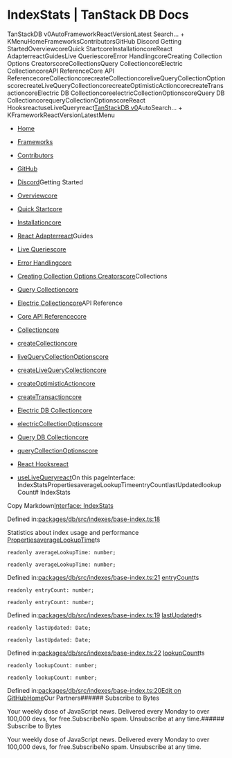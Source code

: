 # IndexStats | TanStack DB Docs

TanStackDB v0AutoFrameworkReactVersionLatest Search... + KMenuHomeFrameworksContributorsGitHub Discord Getting StartedOverviewcoreQuick StartcoreInstallationcoreReact AdapterreactGuidesLive QueriescoreError HandlingcoreCreating Collection Options CreatorscoreCollectionsQuery CollectioncoreElectric CollectioncoreAPI ReferenceCore API ReferencecoreCollectioncorecreateCollectioncoreliveQueryCollectionOptionscorecreateLiveQueryCollectioncorecreateOptimisticActioncorecreateTransactioncoreElectric DB CollectioncoreelectricCollectionOptionscoreQuery DB CollectioncorequeryCollectionOptionscoreReact HooksreactuseLiveQueryreact[TanStack](/)[DB v0](/db)AutoSearch... + KFrameworkReactVersionLatestMenu

- [Home](/db/latest)
- [Frameworks](/db/latest/docs/framework)
- [Contributors](/db/latest/docs/contributors)
- [GitHub](https://github.com/tanstack/db)
- [Discord](https://tlinz.com/discord)Getting Started

- [Overviewcore](/db/latest/docs/overview)
- [Quick Startcore](/db/latest/docs/quick-start)
- [Installationcore](/db/latest/docs/installation)
- [React Adapterreact](/db/latest/docs/framework/react/adapter)Guides

- [Live Queriescore](/db/latest/docs/guides/live-queries)
- [Error Handlingcore](/db/latest/docs/guides/error-handling)
- [Creating Collection Options Creatorscore](/db/latest/docs/guides/collection-options-creator)Collections

- [Query Collectioncore](/db/latest/docs/collections/query-collection)
- [Electric Collectioncore](/db/latest/docs/collections/electric-collection)API Reference

- [Core API Referencecore](/db/latest/docs/reference/index)
- [Collectioncore](/db/latest/docs/reference/interfaces/collection)
- [createCollectioncore](/db/latest/docs/reference/functions/createcollection)
- [liveQueryCollectionOptionscore](/db/latest/docs/reference/functions/livequerycollectionoptions)
- [createLiveQueryCollectioncore](/db/latest/docs/reference/functions/createlivequerycollection)
- [createOptimisticActioncore](/db/latest/docs/reference/functions/createoptimisticaction)
- [createTransactioncore](/db/latest/docs/reference/functions/createtransaction)
- [Electric DB Collectioncore](/db/latest/docs/reference/electric-db-collection/index)
- [electricCollectionOptionscore](/db/latest/docs/reference/electric-db-collection/functions/electriccollectionoptions)
- [Query DB Collectioncore](/db/latest/docs/reference/query-db-collection/index)
- [queryCollectionOptionscore](/db/latest/docs/reference/query-db-collection/functions/querycollectionoptions)
- [React Hooksreact](/db/latest/docs/framework/react/reference/index)
- [useLiveQueryreact](/db/latest/docs/framework/react/reference/functions/uselivequery)On this pageInterface: IndexStatsPropertiesaverageLookupTimeentryCountlastUpdatedlookupCount# IndexStats

Copy Markdown[Interface: IndexStats](#interface-indexstats)

Defined in:[packages/db/src/indexes/base-index.ts:18](https://github.com/TanStack/db/blob/main/packages/db/src/indexes/base-index.ts#L18)

Statistics about index usage and performance
[Properties](#properties)[averageLookupTime](#averagelookuptime)ts

```
readonly averageLookupTime: number;

```

```
readonly averageLookupTime: number;

```

Defined in:[packages/db/src/indexes/base-index.ts:21](https://github.com/TanStack/db/blob/main/packages/db/src/indexes/base-index.ts#L21)
[entryCount](#entrycount)ts

```
readonly entryCount: number;

```

```
readonly entryCount: number;

```

Defined in:[packages/db/src/indexes/base-index.ts:19](https://github.com/TanStack/db/blob/main/packages/db/src/indexes/base-index.ts#L19)
[lastUpdated](#lastupdated)ts

```
readonly lastUpdated: Date;

```

```
readonly lastUpdated: Date;

```

Defined in:[packages/db/src/indexes/base-index.ts:22](https://github.com/TanStack/db/blob/main/packages/db/src/indexes/base-index.ts#L22)
[lookupCount](#lookupcount)ts

```
readonly lookupCount: number;

```

```
readonly lookupCount: number;

```

Defined in:[packages/db/src/indexes/base-index.ts:20](https://github.com/TanStack/db/blob/main/packages/db/src/indexes/base-index.ts#L20)[Edit on GitHub](https://github.com/tanstack/db/edit/main/docs/reference/interfaces/indexstats.md)[Home](/db/latest)Our Partners###### Subscribe to Bytes

Your weekly dose of JavaScript news. Delivered every Monday to over 100,000 devs, for free.SubscribeNo spam. Unsubscribe at any time.###### Subscribe to Bytes

Your weekly dose of JavaScript news. Delivered every Monday to over 100,000 devs, for free.SubscribeNo spam. Unsubscribe at any time.<iframe src="https://www.googletagmanager.com/ns.html?id=GTM-5N57KQT4" height="0" width="0" style="display:none;visibility:hidden" title="gtm"></iframe>